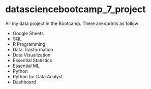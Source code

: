 # datasciencebootcamp_7_project
All my data project in the Bootcamp. There are  sprints as follow

- Google Sheets
- SQL
- R Programming
- Data Trasformation
- Data Visualization
- Essential Statistics
- Essential ML
- Python
- Python for Data Analyst
- Dashboard
